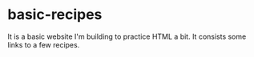 # basic-recipes

It is a basic website I'm building to practice HTML a bit. It consists some links to a few recipes.